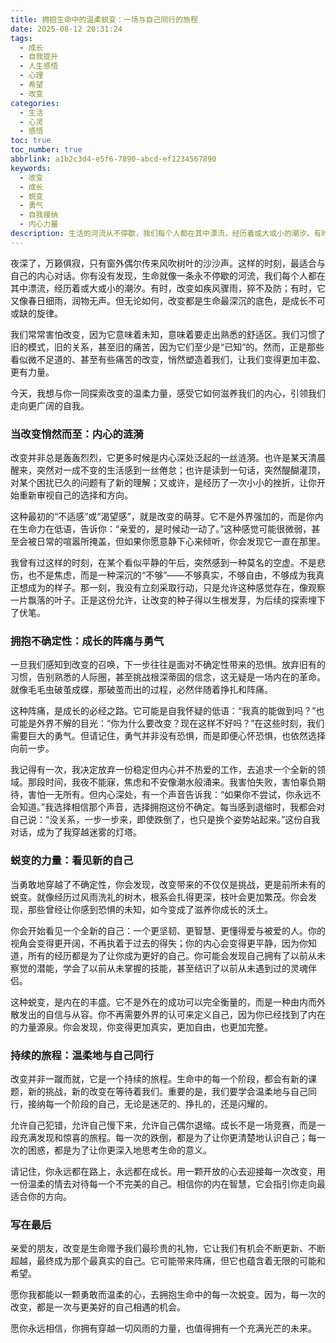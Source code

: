 ```yaml
---
title: 拥抱生命中的温柔蜕变：一场与自己同行的旅程
date: 2025-08-12 20:31:24
tags:
  - 成长
  - 自我提升
  - 人生感悟
  - 心理
  - 希望
  - 改变
categories:
  - 生活
  - 心灵
  - 感悟
toc: true
toc_number: true
abbrlink: a1b2c3d4-e5f6-7890-abcd-ef1234567890
keywords:
  - 改变
  - 成长
  - 蜕变
  - 勇气
  - 自我接纳
  - 内心力量
description: 生活的河流从不停歇，我们每个人都在其中漂流，经历着或大或小的潮汐。有时，改变如疾风骤雨，猝不及防；有时，它又像春日细雨，润物无声。但无论如何，改变都是生命最深沉的底色，是成长不可或缺的旋律。这篇文章，想与你一同探索改变的温柔力量，感受它如何滋养我们的内心，引领我们走向更广阔的自我。
---
```


夜深了，万籁俱寂，只有窗外偶尔传来风吹树叶的沙沙声。这样的时刻，最适合与自己的内心对话。你有没有发现，生命就像一条永不停歇的河流，我们每个人都在其中漂流，经历着或大或小的潮汐。有时，改变如疾风骤雨，猝不及防；有时，它又像春日细雨，润物无声。但无论如何，改变都是生命最深沉的底色，是成长不可或缺的旋律。

我们常常害怕改变，因为它意味着未知，意味着要走出熟悉的舒适区。我们习惯了旧的模式，旧的关系，甚至旧的痛苦，因为它们至少是“已知”的。然而，正是那些看似微不足道的、甚至有些痛苦的改变，悄然塑造着我们，让我们变得更加丰盈、更有力量。

今天，我想与你一同探索改变的温柔力量，感受它如何滋养我们的内心，引领我们走向更广阔的自我。

### 当改变悄然而至：内心的涟漪

改变并非总是轰轰烈烈，它更多时候是内心深处泛起的一丝涟漪。也许是某天清晨醒来，突然对一成不变的生活感到一丝倦怠；也许是读到一句话，突然醍醐灌顶，对某个困扰已久的问题有了新的理解；又或许，是经历了一次小小的挫折，让你开始重新审视自己的选择和方向。

这种最初的“不适感”或“渴望感”，就是改变的萌芽。它不是外界强加的，而是你内在生命力在低语，告诉你：“亲爱的，是时候动一动了。”这种感觉可能很微弱，甚至会被日常的喧嚣所掩盖，但如果你愿意静下心来倾听，你会发现它一直在那里。

我曾有过这样的时刻，在某个看似平静的午后，突然感到一种莫名的空虚。不是悲伤，也不是焦虑，而是一种深沉的“不够”——不够真实，不够自由，不够成为我真正想成为的样子。那一刻，我没有立刻采取行动，只是允许这种感觉存在，像观察一片飘落的叶子。正是这份允许，让改变的种子得以生根发芽，为后续的探索埋下了伏笔。

### 拥抱不确定性：成长的阵痛与勇气

一旦我们感知到改变的召唤，下一步往往是面对不确定性带来的恐惧。放弃旧有的习惯，告别熟悉的人际圈，甚至挑战根深蒂固的信念，这无疑是一场内在的革命。就像毛毛虫破茧成蝶，那破茧而出的过程，必然伴随着挣扎和阵痛。

这种阵痛，是成长的必经之路。它可能是自我怀疑的低语：“我真的能做到吗？”也可能是外界不解的目光：“你为什么要改变？现在这样不好吗？”在这些时刻，我们需要巨大的勇气。但请记住，勇气并非没有恐惧，而是即便心怀恐惧，也依然选择向前一步。

我记得有一次，我决定放弃一份稳定但内心并不热爱的工作，去追求一个全新的领域。那段时间，我夜不能寐，焦虑和不安像潮水般涌来。我害怕失败，害怕辜负期待，害怕一无所有。但内心深处，有一个声音告诉我：“如果你不尝试，你永远不会知道。”我选择相信那个声音，选择拥抱这份不确定。每当感到退缩时，我都会对自己说：“没关系，一步一步来，即使跌倒了，也只是换个姿势站起来。”这份自我对话，成为了我穿越迷雾的灯塔。

### 蜕变的力量：看见新的自己

当勇敢地穿越了不确定性，你会发现，改变带来的不仅仅是挑战，更是前所未有的蜕变。就像经历过风雨洗礼的树木，根系会扎得更深，枝叶会更加繁茂。你会发现，那些曾经让你感到恐惧的未知，如今变成了滋养你成长的沃土。

你会开始看见一个全新的自己：一个更坚韧、更智慧、更懂得爱与被爱的人。你的视角会变得更开阔，不再执着于过去的得失；你的内心会变得更平静，因为你知道，所有的经历都是为了让你成为更好的自己。你可能会发现自己拥有了以前从未察觉的潜能，学会了以前从未掌握的技能，甚至结识了以前从未遇到过的灵魂伴侣。

这种蜕变，是内在的丰盛。它不是外在的成功可以完全衡量的，而是一种由内而外散发出的自信与从容。你不再需要外界的认可来定义自己，因为你已经找到了内在的力量源泉。你会发现，你变得更加真实，更加自由，也更加完整。

### 持续的旅程：温柔地与自己同行

改变并非一蹴而就，它是一个持续的旅程。生命中的每一个阶段，都会有新的课题，新的挑战，新的改变在等待着我们。重要的是，我们要学会温柔地与自己同行，接纳每一个阶段的自己，无论是迷茫的、挣扎的，还是闪耀的。

允许自己犯错，允许自己慢下来，允许自己偶尔退缩。成长不是一场竞赛，而是一段充满发现和惊喜的旅程。每一次的跌倒，都是为了让你更清楚地认识自己；每一次的困惑，都是为了让你更深入地思考生命的意义。

请记住，你永远都在路上，永远都在成长。用一颗开放的心去迎接每一次改变，用一份温柔的情去对待每一个不完美的自己。相信你的内在智慧，它会指引你走向最适合你的方向。

### 写在最后

亲爱的朋友，改变是生命赠予我们最珍贵的礼物，它让我们有机会不断更新、不断超越，最终成为那个最真实的自己。它可能带来阵痛，但它也蕴含着无限的可能和希望。

愿你我都能以一颗勇敢而温柔的心，去拥抱生命中的每一次蜕变。因为，每一次的改变，都是一次与更美好的自己相遇的机会。

愿你永远相信，你拥有穿越一切风雨的力量，也值得拥有一个充满光芒的未来。
